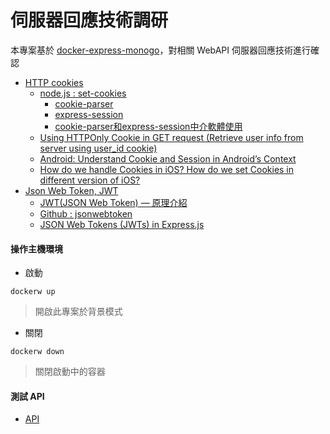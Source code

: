 # 伺服器回應技術調研

本專案基於 [docker-express-monogo](https://github.com/eastmoon/docker-exporess-monogo)，對相關 WebAPI 伺服器回應技術進行確認

+ [HTTP cookies](https://developer.mozilla.org/zh-TW/docs/Web/HTTP/Cookies)
    - [node.js : set-cookies](https://nodejs.org/dist/latest-v8.x/docs/api/http.html#http_response_setheader_name_value)
        + [cookie-parser](https://www.npmjs.com/package/cookie-parser)
        + [express-session](https://www.npmjs.com/package/express-session)
        + [cookie-parser和express-session中介軟體使用](https://www.mdeditor.tw/pl/pK63/zh-tw)
    - [Using HTTPOnly Cookie in GET request (Retrieve user info from server using user_id cookie)](https://stackoverflow.com/questions/51460607)
    - [Android: Understand Cookie and Session in Android’s Context](https://medium.com/cs-random-thoughts-on-tech/understand-cookie-and-session-in-androids-context-e1520718ccba)
    - [How do we handle Cookies in iOS? How do we set Cookies in different version of iOS?](https://medium.com/@ankit7282/how-do-we-handle-cookies-in-ios-how-do-we-set-cookies-in-different-version-of-ios-74425021f0c)
+ [Json Web Token, JWT](https://jwt.io/)
    - [JWT(JSON Web Token) — 原理介紹](https://medium.com/%E4%BC%81%E9%B5%9D%E4%B9%9F%E6%87%82%E7%A8%8B%E5%BC%8F%E8%A8%AD%E8%A8%88/jwt-json-web-token-%E5%8E%9F%E7%90%86%E4%BB%8B%E7%B4%B9-74abfafad7ba)
    - [Github : jsonwebtoken](https://github.com/auth0/node-jsonwebtoken)
    - [JSON Web Tokens (JWTs) in Express.js](https://www.digitalocean.com/community/tutorials/nodejs-jwt-expressjs)

#### 操作主機環境

+ 啟動
```
dockerw up
```
> 開啟此專案於背景模式

+ 關閉
```
dockerw down
```
> 關閉啟動中的容器

#### 測試 API

+ [API](http://localhost:8080/users)
